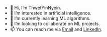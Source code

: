 - 👋 Hi, I’m ThwetYinNyein.
- 👀 I’m interested in artificial intelligence.
- 🌱 I’m currently learning ML algorithms.
- 💞️ I’m looking to collaborate on ML projects.
- 📫 You can reach me via [Email](https://pages.github.com/) and [LinkedIn](https://www.linkedin.com/in/thwet-yin-nyein/).



<!---
ThwetYinNyein/ThwetYinNyein is a ✨ special ✨ repository because its `README.md` (this file) appears on your GitHub profile.
You can click the Preview link to take a look at your changes.
--->
